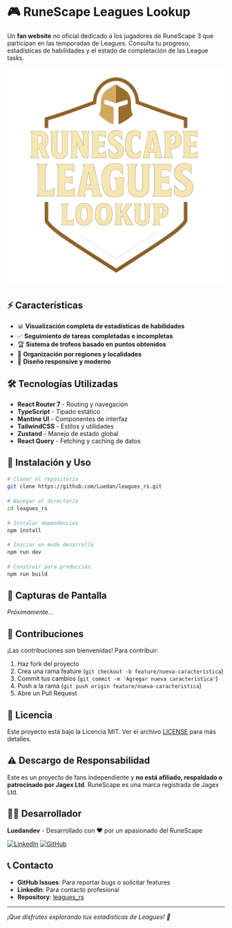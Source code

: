 # 🎮 RuneScape Leagues Lookup

Un **fan website** no oficial dedicado a los jugadores de RuneScape 3 que participan en las temporadas de Leagues. Consulta tu progreso, estadísticas de habilidades y el estado de completación de las League tasks.

![RuneScape Leagues](./public/logo.png)

## ⚡ Características

- 📊 **Visualización completa de estadísticas de habilidades**
- ✅ **Seguimiento de tareas completadas e incompletas** 
- 🏆 **Sistema de trofeos basado en puntos obtenidos**
- 📍 **Organización por regiones y localidades**
- 📱 **Diseño responsive y moderno**

## 🛠️ Tecnologías Utilizadas

- **React Router 7** - Routing y navegación
- **TypeScript** - Tipado estático
- **Mantine UI** - Componentes de interfaz
- **TailwindCSS** - Estilos y utilidades
- **Zustand** - Manejo de estado global
- **React Query** - Fetching y caching de datos

## 🚀 Instalación y Uso

```bash
# Clonar el repositorio
git clone https://github.com/Luedan/leagues_rs.git

# Navegar al directorio
cd leagues_rs

# Instalar dependencias
npm install

# Iniciar en modo desarrollo
npm run dev

# Construir para producción
npm run build
```

## 📱 Capturas de Pantalla

*Próximamente...*

## 🤝 Contribuciones

¡Las contribuciones son bienvenidas! Para contribuir:

1. Haz fork del proyecto
2. Crea una rama feature (`git checkout -b feature/nueva-caracteristica`)
3. Commit tus cambios (`git commit -m 'Agregar nueva característica'`)
4. Push a la rama (`git push origin feature/nueva-caracteristica`)
5. Abre un Pull Request

## 📄 Licencia

Este proyecto está bajo la Licencia MIT. Ver el archivo [LICENSE](LICENSE) para más detalles.

## ⚠️ Descargo de Responsabilidad

Este es un proyecto de fans independiente y **no está afiliado, respaldado o patrocinado por Jagex Ltd**. RuneScape es una marca registrada de Jagex Ltd.

## 👨‍💻 Desarrollador

**Luedandev** - Desarrollado con ❤️ por un apasionado del RuneScape

[![LinkedIn](https://img.shields.io/badge/LinkedIn-0077B5?style=for-the-badge&logo=linkedin&logoColor=white)](https://www.linkedin.com/in/luedandev/)
[![GitHub](https://img.shields.io/badge/GitHub-100000?style=for-the-badge&logo=github&logoColor=white)](https://github.com/Luedan)

## 📞 Contacto

- **GitHub Issues**: Para reportar bugs o solicitar features
- **LinkedIn**: Para contacto profesional
- **Repository**: [leagues_rs](https://github.com/Luedan/leagues_rs)

---

*¡Que disfrutes explorando tus estadísticas de Leagues! 🎯*

